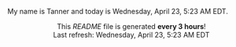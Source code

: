 My name is Tanner and today is Wednesday, April 23, 5:23 AM EDT.

<p align="center">This <i>README</i> file is generated <b>every 3 hours</b>!</br>Last refresh: Wednesday, April 23, 5:23 AM EDT<br /></p>
